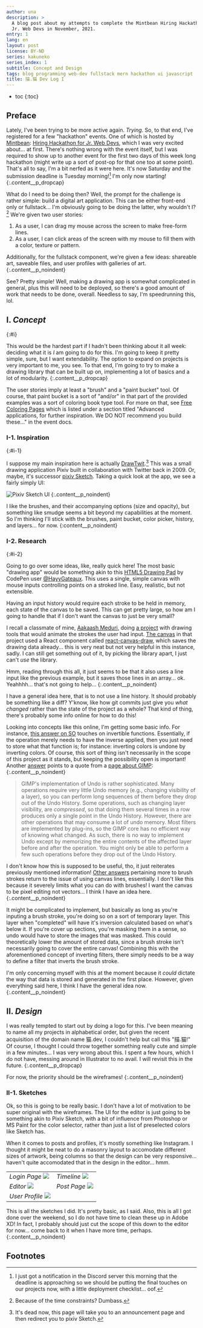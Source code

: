 ```yaml
---
author: una
description: >
  A blog post about my attempts to complete the Mintbean Hiring Hackathon for
  Jr. Web Devs in November, 2021.
entry: 1
lang: en
layout: post
license: BY-ND
series: kakuneko
series_index: 1
subtitle: Concept and Design
tags: blog programming web-dev fullstack mern hackathon ui javascript
title: 描.猫 Dev Log I
---
```


- toc
{:toc}

## Preface

Lately, I've been trying to be more active again. _Trying_. So, to that end,
I've registered for a few "hackathon" events. One of which is hosted by
[Mintbean][1]: [Hiring Hackathon for Jr. Web Devs][2], which I was very excited
about... at first. There's nothing wrong with the event itself, but I was
required to show up to another event for the first two days of this week long
hackathon (might write up a sort of post-op for that one too at some point).
That's all to say, I'm a bit nerfed as it were here. It's now Saturday and the
submission deadline is Tuesday morning![^2] I'm only now starting!
{:.content__p_dropcap}

[^2]:
    I just got a notification in the Discord server this morning that the
    deadline is approaching so we should be putting the final touches on our
    projects now, with a little deployment checklist... oof.

What do I need to be doing then? Well, the prompt for the challenge is rather
simple: build a digital art application. This can be either front-end only or
fullstack... I'm obviously going to be doing the latter, why wouldn't I?[^1]
We're given two user stories:

[^1]: Because of the time constraints? Dumbass.[^3]
[^3]:
    This isn't even future Una talking here, this is me now acknowledging this
    is a stupid idea!

1. As a user, I can drag my mouse across the screen to make free-form lines.
2. As a user, I can click areas of the screen with my mouse to fill them with a
   color, texture or pattern.

Additionally, for the fullstack component, we're given a few ideas: shareable
art, saveable files, and user profiles with galleries of art.
{:.content__p_noindent}

See? Pretty simple! Well, making a drawing app is somewhat complicated in
general, plus this will need to be deployed, so there's a good amount of work
that needs to be done, overall. Needless to say, I'm speedrunning this, lol.

## I. _Concept_
{:#i}

This would be the hardest part if I hadn't been thinking about it all week:
deciding what it is _I_ am going to do for this. I'm going to keep it pretty
simple, sure, but I want extendability. The option to expand on projects is very
important to me, you see. To that end, I'm going to try to make a drawing
library that can be built up on, implementing a lot of basics and a lot of
modularity.
{:.content__p_dropcap}

The user stories imply at least a "brush" and a "paint bucket" tool. Of course,
that paint bucket is a sort of "and/or" in that part of the provided examples
was a sort of coloring book type tool. For more on that, see [Free Coloring
Pages][3] which is listed under a section titled "Advanced applications, for
further inspiration. We DO NOT recommend you build these..." in the event docs.

### I-1. Inspiration
{:#i-1}

I suppose my main inspiration here is actually [DrawTwit][4].[^4] This was a
small drawing application Pixiv built in collaboration with Twitter back
in 2009. Or, maybe, it's successor [pixiv Sketch][5]. Taking a quick look at the
app, we see a fairly simply UI:

[^4]:
    It's dead now, this page will take you to an announcement page and then
    redirect you to pixiv Sketch.

![Pixiv Sketch UI][6]
{:.content__p_noindent}

I like the brushes, and their accompanying options (size and opacity), but
something like smudge seems a bit beyond my capabilities at the moment. So I'm
thinking I'll stick with the brushes, paint bucket, color picker, history, and
layers... for now.
{:content__p_noindent}

### I-2. Research
{:#i-2}

Going to go over some ideas, like, really quick here! The most basic "drawing
app" would be something akin to this [HTML5 Drawing Pad][7] by CodePen user
[@HayyGateaux][8]. This uses a single, simple canvas with mouse inputs
controlling points on a stroked line. Easy, realistic, but not extensible.

Having an input history would require each stroke to be held in memory, each
state of the canvas to be saved. This can get pretty large, so how am I going to
handle that if I don't want the canvas to just be very small?

I recall a classmate of mine, [Aakaash Meduri][9], doing [a project][10] with
drawing tools that would animate the strokes the user had input. [The
canvas][11] in that project used a React component called
[react-canvas-draw][12], which saves the drawing data already... this is very
neat but not very helpful in this instance, sadly. I can still get something out
of it, by picking the library apart, I just can't _use_ the library.

Hmm, reading through this all, it just seems to be that it also uses a line
input like the previous example, but it saves those lines in an array... ok.
Yeahhhh... that's not going to help...
{:.content__p_noindent}

I have a general idea here, that is to not use a line history. It should
probably be something like a diff? Y'know, like how git commits just give you
_what changed_ rather than the state of the project as a whole? That kind of
thing, there's probably some info online for how to do this!

Looking into concepts like this online, I'm getting some basic info. For
instance, [this answer on SO][13] touches on invertible functions. Essentially,
if the operation merely needs to have the inverse applied, then you just need to
store what that function is; for instance: inverting colors is undone by
inverting colors. Of course, this sort of thing isn't necessarily in the scope
of this project as it stands, but keeping the possibility open is important!
Another [answer][14] points to a quote from a [page about GIMP][15]:
{:.content__p_noindent}

> GIMP's implementation of Undo is rather sophisticated. Many operations require
> very little Undo memory (e.g., changing visibility of a layer), so you can
> perform long sequences of them before they drop out of the Undo History. Some
> operations, such as changing layer visibility, are _compressed_, so that doing
> them several times in a row produces only a single point in the Undo History.
> However, there are other operations that may consume a lot of undo memory.
> Most filters are implemented by plug-ins, so the GIMP core has no efficient
> way of knowing what changed. As such, there is no way to implement Undo except
> by memorizing the entire contents of the affected layer before and after the
> operation. You might only be able to perform a few such operations before they
> drop out of the Undo History.

I don't know how this is supposed to be useful, tho, it just reiterates
previously mentioned information! [Other answers][16] pertaining more to brush
strokes return to the issue of using canvas lines, essentially. I don't like
this because it severely limits what you can do with brushes! I want the canvas
to be pixel editing not vectors... I think I have an idea here.
{:.content__p_noindent}

It might be complicated to implement, but basically as long as you're inputing a
brush stroke, you're doing so on a sort of temporary layer. This layer when
"completed" will have it's inversion calculated based on what's below it. If
you're cover up sections, you're masking them in a sense, so undo would have to
store the images that was masked. This could theoretically lower the amount of
stored data, since a brush stroke isn't necessarily going to cover the entire
canvas! Combining this with the aforementioned concept of inverting filters,
there simply needs to be a way to define a filter that inverts the brush stroke.

I'm only concerning myself with this at the moment because it _could_ dictate
the way that data is stored and generated in the first place. However, given
everything said here, I think I have the general idea now.
{:.content__p_noindent}

## II. _Design_

I was really tempted to start out by doing a logo for this. I've been meaning to
name all my projects in alphabetical order, but given the recent acquisition of
the domain name 猫.dev, I couldn't help but call this "描.猫!" Of course, I
thought I could throw together something really cute and simple in a few
minutes... I was very wrong about this. I spent a few hours, which I do not
have, messing around in Illustrator to no avail. I will revisit this in the
future.
{:.content__p_dropcap}

For now, the priority should be the wireframes!
{:.content__p_noindent}

### II-1. Sketches

Ok, so this is going to be really basic. I don't have a lot of motivation to be
super original with the wireframes. The UI for the editor is just going to be
something akin to Pixiv Sketch, with a bit of influence from Photoshop or MS
Paint for the color selector, rather than just a list of preselected colors like
Sketch has.

When it comes to posts and profiles, it's mostly something like Instagram. I
thought it might be neat to do a masonry layout to accomodate different sizes of
artwork, being columns so that the design can be very responsive... haven't
quite accomodated that in the design in the editor... hmm.

|                        |                     |
| ---------------------- | ------------------- |
| _Login Page_ ![][17]   | _Timeline_ ![][18]  |
| _Editor_ ![][19]       | _Post Page_ ![][20] |
| _User Profile_ ![][21] |                     |

This is all the sketches I did. It's pretty basic, as I said. Also, this is all
I got done over the weekend, so I do not have time to clean these up in Adobe
XD! In fact, I probably should just cut the scope of this down to the editor for
now... come back to it when I have more time, perhaps.
{:.content__p_noindent}

## Footnotes

[1]: https://mintbean.io/
[2]: https://mintbean.io/meets/cfa4fa54-c706-4c51-a04f-671f6686f9fd
[3]: https://www.free-coloring-pages.com/online.html
[4]: http://drawtwit.com/
[5]: https://sketch.pixiv.net/
[6]: /assets/img/pixiv-sketch.png
[7]: https://codepen.io/HarryGateaux/pen/BApxl
[8]: https://codepen.io/HarryGateaux
[9]: https://github.com/acashmoney
[10]: https://github.com/acashmoney/graffiti-wall
[11]: https://github.com/acashmoney/graffiti-wall/blob/main/src/components/Canvas/Canvas.jsx
[12]: https://github.com/embiem/react-canvas-draw
[13]: https://stackoverflow.com/a/21969918
[14]: https://stackoverflow.com/a/43216211
[15]: http://mediaintro.teeks99.com/Photos/Photos-3-Gimp.html
[16]: https://stackoverflow.com/a/17151852
[17]: /assets/img/kknk/SketchLogin.png
[18]: /assets/img/kknk/SketchTimeline.png
[19]: /assets/img/kknk/SketchEditor.png
[20]: /assets/img/kknk/SketchPost.png
[21]: /assets/img/kknk/SketchUser.png
